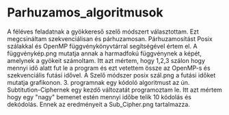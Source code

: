 # Parhuzamos_algoritmusok
A féléves feladatnak a gyökkereső szelő módszert választottam. Ezt megcsináltam szekvenciálisan és párhuzamosan.
Párhuzamosítást Posix szálakkal és OpenMP függvénykönyvtárral segítségével értem el.
A függvénykép.png mutatja annak a harmadfokú függvénynek a képét, amelynek a gyökeit számoltam.
Itt azt mértem, hogy 1,2,3 szálon hogy mennyi idő alatt fut le a program és ezt vetettem össze az OpenMP-s és szekvenciális futási idővel.
A Szelő módszer posix szál.png a futási időket mutatja grafikonon.
3. programnak egy kódoló algoritmust az ún. Subtitution-Ciphernek egy kezdő változatát programoztam le.
Itt azt mértem hogy egy "nagy" bemenet estén mennyi időbe telik 10 kódolás és dekódolás.
Ennek az eredményeit a Sub_Cipher.png tartalmazza.
